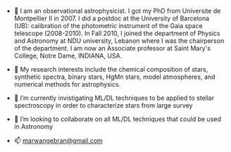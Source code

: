 - 👋 I am an observational astrophysicist.  I got my PhD from Universite de Montpellier II in 2007. I did a postdoc at the University of Barcelona (UB): calibration of the photometric instrument of the Gaia space telescope (2008-2010). In Fall 2010, I joined the department of Physics and Astronomy at NDU university, Lebanon where I was the chairperson of the department. I am now an Associate professor at Saint Mary's College, Notre Dame, INDIANA, USA.

- 👀 My research interests include the chemical composition of stars, synthetic spectra, binary stars, HgMn stars, model atmospheres, and numerical methods for astrophysics.
- 🌱 I’m currently invistigating ML/DL techniques to be applied to stellar spectroscopy in order to characterize stars from large survey
- 💞️ I’m looking to collaborate on all ML/DL techniques that could be used in Astronomy
- 📫 marwangebran@gmail.com

<!---
mgebran/mgebran is a ✨ special ✨ repository because its `README.md` (this file) appears on your GitHub profile.
You can click the Preview link to take a look at your changes. 
--->
